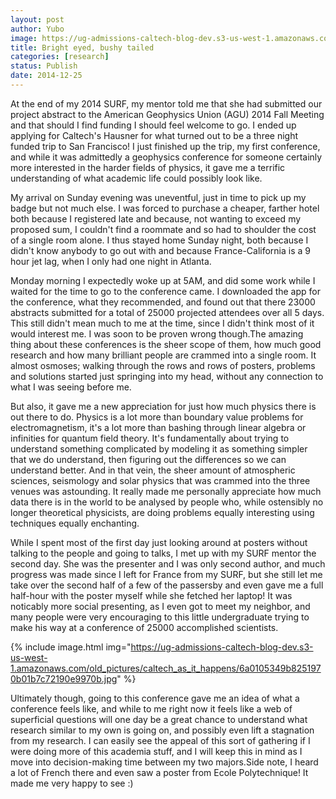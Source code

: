 ```yaml
---
layout: post
author: Yubo
image: https://ug-admissions-caltech-blog-dev.s3-us-west-1.amazonaws.com/old_pictures/caltech_as_it_happens/6a0105349b8251970b01bb07c643bb970d.jpg
title: Bright eyed, bushy tailed 
categories: [research]
status: Publish
date: 2014-12-25
---
```


At the end of my 2014 SURF, my mentor told me that she had submitted our project abstract to the American Geophysics Union (AGU) 2014 Fall Meeting and that should I find funding I should feel welcome to go. I ended up applying for Caltech's Hausner for what turned out to be a three night funded trip to San Francisco! I just finished up the trip, my first conference, and while it was admittedly a geophysics conference for someone certainly more interested in the harder fields of physics, it gave me a terrific understanding of what academic life could possibly look like.

My arrival on Sunday evening was uneventful, just in time to pick up my badge but not much else. I was forced to purchase a cheaper, farther hotel both because I registered late and because, not wanting to exceed my proposed sum, I couldn't find a roommate and so had to shoulder the cost of a single room alone. I thus stayed home Sunday night, both because I didn't know anybody to go out with and because France-California is a 9 hour jet lag, when I only had one night in Atlanta.

Monday morning I expectedly woke up at 5AM, and did some work while I waited for the time to go to the conference came. I downloaded the app for the conference, what they recommended, and found out that there 23000 abstracts submitted for a total of 25000 projected attendees over all 5 days. This still didn't mean much to me at the time, since I didn't think most of it would interest me. I was soon to be proven wrong though.The amazing thing about these conferences is the sheer scope of them, how much good research and how many brilliant people are crammed into a single room. It almost osmoses; walking through the rows and rows of posters, problems and solutions started just springing into my head, without any connection to what I was seeing before me.

But also, it gave me a new appreciation for just how much physics there is out there to do. Physics is a lot more than boundary value problems for electromagnetism, it's a lot more than bashing through linear algebra or infinities for quantum field theory. It's fundamentally about trying to understand something complicated by modeling it as something simpler that we do understand, then figuring out the differences so we can understand better. And in that vein, the sheer amount of atmospheric sciences, seismology and solar physics that was crammed into the three venues was astounding. It really made me personally appreciate how much data there is in the world to be analysed by people who, while ostensibly no longer theoretical physicists, are doing problems equally interesting using techniques equally enchanting.

While I spent most of the first day just looking around at posters without talking to the people and going to talks, I met up with my SURF mentor the second day. She was the presenter and I was only second author, and much progress was made since I left for France from my SURF, but she still let me take over the second half of a few of the passersby and even gave me a full half-hour with the poster myself while she fetched her laptop! It was noticably more social presenting, as I even got to meet my neighbor, and many people were very encouraging to this little undergraduate trying to make his way at a conference of 25000 accomplished scientists.


{% include image.html img="https://ug-admissions-caltech-blog-dev.s3-us-west-1.amazonaws.com/old_pictures/caltech_as_it_happens/6a0105349b8251970b01b7c72190e9970b.jpg" %}

Ultimately though, going to this conference gave me an idea of what a conference feels like, and while to me right now it feels like a web of superficial questions will one day be a great chance to understand what research similar to my own is going on, and possibly even lift a stagnation from my research. I can easily see the appeal of this sort of gathering if I were doing more of this academia stuff, and I will keep this in mind as I move into decision-making time between my two majors.Side note, I heard a lot of French there and even saw a poster from Ecole Polytechnique! It made me very happy to see :)
